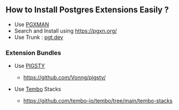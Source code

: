 ## How to Install Postgres Extensions Easily ?

- Use [PGXMAN](https://pgxman.com/)
- Search and Install using https://pgxn.org/
- Use Trunk : [pgt.dev](pgt.dev)

### Extension Bundles

- Use [PIGSTY](https://pigsty.io/)

  - https://github.com/Vonng/pigsty/

- Use [Tembo](https://tembo.io) Stacks

  - https://github.com/tembo-io/tembo/tree/main/tembo-stacks

    